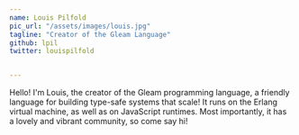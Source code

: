 ```yaml
---
name: Louis Pilfold
pic_url: "/assets/images/louis.jpg"
tagline: "Creator of the Gleam Language"
github: lpil
twitter: louispilfold


---
```

Hello! I'm Louis, the creator of the Gleam programming language, a friendly language for building type-safe systems that scale! It runs on the Erlang virtual machine, as well as on JavaScript runtimes. Most importantly, it has a lovely and vibrant community, so come say hi!

